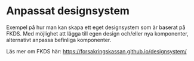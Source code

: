 # Anpassat designsystem

Exempel på hur man kan skapa ett eget designsystem som är baserat på FKDS. Med möjlighet att lägga till egen design och/eller nya komponenter, alternativt anpassa befinliga komponenter.

Läs mer om FKDS här: https://forsakringskassan.github.io/designsystem/

